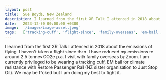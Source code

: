 ```yaml
---
layout: post
title:  Sue Boyde, New Zealand
description: I learned from the first XR Talk I attended in 2018 about the emissions of flying. I haven't taken a flight since then. I have reduced my emissions to...
date:   2023-12-30 00:00:00 +0300
image:  '/images/image-asset.jpeg'
tags:   ['tracking-cuff', 'flight-since', 'family-overseas', 'em-bail', 'currently-privileged', 'climate-resistance', 'around-2', 'zoom']
---
```

I learned from the first XR Talk I attended in 2018 about the emissions of flying. I haven't taken a flight since then. I have reduced my emissions to around 2.5 tonnes CO2e p.a. I visit with family overseas by Zoom. I am currently privileged to be wearing a tracking cuff, EM bail for climate resistance with Restore Passenger Rail (NZ sister organisation to Just Stop Oil). We may be f*cked but I am doing my best to fight it.

